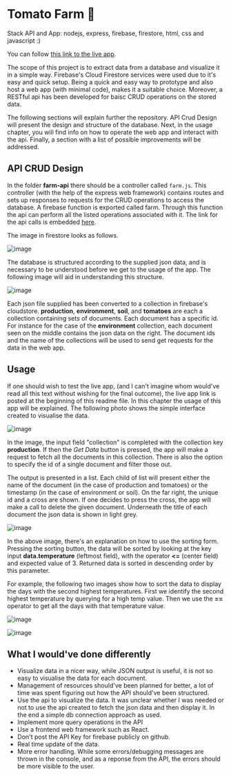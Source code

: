 # Tomato Farm 🍅

Stack API and App: nodejs, express, firebase, firestore, html, css and javascript :)

You can follow [this link to the live app](https://tomato-farm-7f26e.web.app/). 

The scope of this project is to extract data from a database and visualize it in a simple way. Firebase's Cloud Firestore services were used due to it's easy and quick setup. Being a quick and easy way to prototype and also host a web app (with minimal code), makes it a suitable choice. Moreover, a RESTful api has been developed for baisc CRUD operations on the stored data. 

The following sections will explain further the repository. API Crud Design will present the design and structure of the database. Next, in the usage chapter, you will find info on how to operate the web app and interact with the api. Finally, a section with a list of possible improvements will be addressed.

## API CRUD Design
In the folder **farm-api** there should be a controller called `farm.js`. This controller (with the help of the express web framework) contains routes and sets up responses to requests for the CRUD operations to access the database. A firebase function is exported called farm. Through this function the api can perform all the listed operations associated with it. The link for the api calls is embedded [here](https://us-central1-tomato-farm-7f26e.cloudfunctions.net/farm).

The image in firestore looks as follows. 

![image](https://user-images.githubusercontent.com/37040215/110009281-17197500-7d1d-11eb-9263-74fa94d768b0.png)

The database is structured according to the supplied json data, and is necessary to be understood before we get to the usage of the app. The following image will aid in understanding this structure.

![image](https://user-images.githubusercontent.com/37040215/110010085-3533a500-7d1e-11eb-87b3-3d3e860648bf.png)

Each json file supplied has been converted to a collection in firebase's cloudstore. **production**, **environment**, **soil**, and **tomatoes** are each a collection containing sets of documents. Each document has a specific id. For instance for the case of the **environment** collection, each document seen on the middle contains the json data on the right. The document ids and the name of the collections will be used to send get requests for the data in the web app.

## Usage
If one should wish to test the live app, (and I can't imagine whom would've read all this text without wishing for the final outcome), the live app link is posted at the beginning of this readme file. In this chapter the usage of this app will be explained. The following photo shows the simple interface created to visualise the data. 


![image](https://user-images.githubusercontent.com/37040215/110014718-6bbfee80-7d23-11eb-93ed-c541a498ed20.png)

In the image, the input field "collection" is completed with the collection key **production**. If then the *Get Data* button is pressed, the app will make a request to fetch all the documents in this collection. There is also the option to specify the id of a single document and filter those out. 

The output is presented in a list. Each child of list will present either the name of the document (in the case of production and tomatoes) or the timestamp (in the case of environment or soil). On the far right, the unique id and a cross are shown. If one decides to press the cross, the app will make a call to delete the given document.
Underneath the title of each document the json data is shown in light grey.

![image](https://user-images.githubusercontent.com/37040215/110017073-133e2080-7d26-11eb-8f83-2cddaca02f52.png)

In the above image, there's an explanation on how to use the sorting form. Pressing the sorting button, the data will be sorted by looking at the key input **data.temperature**  (leftmost field), with the operator **<=** (center field) and expected value of 3. Returned data is sorted in descending order by this parameter.

For example, the following two images show how to sort the data to display the days with the second highest temperatures. First we identify the second highest temperature by querying for a high temp value. Then we use the **==** operator to get all the days with that temperature value.

![image](https://user-images.githubusercontent.com/37040215/110017873-f9510d80-7d26-11eb-92b7-5be997b3fd0d.png)

![image](https://user-images.githubusercontent.com/37040215/110017954-12f25500-7d27-11eb-962c-185f17ea44ec.png)


## What I would've done differently
- Visualize data in a nicer way, while JSON output is useful, it is not so easy to visualise the data for each document.
- Management of resources should've been planned for better, a lot of time was spent figuring out how the API should've been structured.
- Use the api to visualize the data. It was unclear whether I was needed or not to use the api created to fetch the json data and then display it. In the end a simple db connection approach as used.
- Implement more query operations in the API
- Use a frontend web framework such as React.
- Don't post the API Key for firebase publicly on github.
- Real time update of the data.
- More error handling. While some errors/debugging messages are thrown in the console, and as a reponse from the API, the errors should be more visible to the user.
